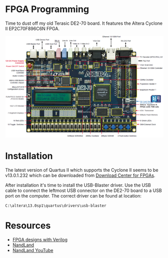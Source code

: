 # FPGA Programming

Time to dust off my old Terasic DE2-70 board. It features the Altera Cyclone II EP2C70F896C6N FPGA.

![DE2-70](https://github.com/n0123maker/n0123maker.github.io/blob/master/images/de2-70.png)

# Installation

The latest version of Quartus II which supports the Cyclone II seems to be v13.0.1.232 which can be downloaded from [Download Center for FPGAs](https://fpgasoftware.intel.com/13.0sp1/).

After installation it's time to install the USB-Blaster driver. Use the USB cable to connect the leftmost USB
connector on the DE2-70 board to a USB port on the computer. The correct driver can be found at location:
```
C:\altera\13.0sp1\quartus\drivers\usb-blaster
```

# Resources

* [FPGA designs with Verilog](https://verilogguide.readthedocs.io/en/latest/)
* [NandLand](https://www.nandland.com/)
* [NandLand YouTube](https://www.youtube.com/nandland)

